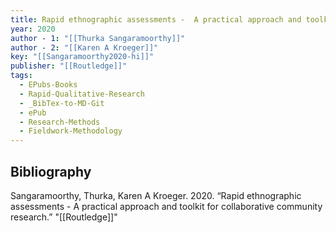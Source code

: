 ```yaml
---
title: Rapid ethnographic assessments -  A practical approach and toolkit for collaborative community research
year: 2020
author - 1: "[[Thurka Sangaramoorthy]]"
author - 2: "[[Karen A Kroeger]]"
key: "[[Sangaramoorthy2020-hi]]"
publisher: "[[Routledge]]"
tags:
  - EPubs-Books
  - Rapid-Qualitative-Research
  - _BibTex-to-MD-Git
  - ePub
  - Research-Methods
  - Fieldwork-Methodology
---
```


## Bibliography
Sangaramoorthy, Thurka, Karen A Kroeger. 2020. “Rapid ethnographic assessments -  A practical approach and toolkit for collaborative community research.” "[[Routledge]]"